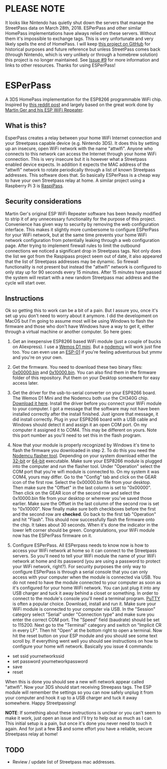# PLEASE NOTE
It looks like Nintendo has quietly shut down the servers that manage the StreetPass data on March 28th, 2018. ESPerPass and other similar HomePass implementations have always relied on these servers. Without them it's impossible to exchange tags. This is very unfortunate and very likely spells the end of HomePass. I will keep [this project on GitHub](https://github.com/michaelshmitty/esperpass) for historical purposes and future reference but unless StreetPass comes back (through Nintendo, which is very unlikely or through a homebrew solution) this project is no longer maintained. See [Issue #9](https://github.com/michaelshmitty/esperpass/issues/9) for more information and links to other resources. Thanks for using ESPerPass!


# ESPerPass
A 3DS HomePass implementation for the ESP8266 programmable WiFi chip.
Inspired by [this reddit post](https://www.reddit.com/r/3DS/comments/80k0qb/homepass_for_cheap_using_an_esp8266/)
and largely based on the great work done by [Martin Ger and his ESP WiFi Repeater](https://github.com/martin-ger/esp_wifi_repeater).

## What is this?
EsperPass creates a relay between your home WiFi Internet connection and your Streetpass capable device (e.g. Nintendo 3DS). It does this by setting up an insecure, open WiFi network with the name "attwifi". Anyone who connects to this network can access the Internet through your home WiFi connection. This is very insecure but it is however what a Streetpass enabled device expects. In addition it expects the MAC address of the "attwifi" network to rotate periodically through a list of known Streetpass addresses. This software does that.
So basically ESPerPass is a cheap way to have your own Streetpass relay at home.
A similar project using a Raspberry Pi 3 is [RaspiPass](https://github.com/Pinchie/RaspiPass).

## Security considerations
Martin Ger's original ESP WiFi Repeater software has been heavily modified to strip it of any unnecessary functionality for the purpose of this project. Convenience has given way to security by removing the web configuration interface. This makes it slightly more cumbersome to configure ESPerPass for your WiFi network, but at the same time prevents your home WiFi network configuration from potentially leaking through a web configuration page.
After trying to implement firewall rules to limit the outbound connections we noticed a significant drop in Streetpass tags. Not only does the list we got from the Raspipass project seem out of date, it also appeared that the list of Streetpass addresses may be dynamic.
So firewall functionality is not present but instead the "attwifi" network is configured to only stay up for 90 seconds every 15 minutes. After 15 minutes have passed the system will restart with a new random Streetpass mac address and the cycle will start over.

## Instructions
Ok so getting this to work can be a bit of a pain. But I assure you, once it's set up you don't need to worry about it anymore. I did the development on MacOS but I'm going to assume most will be using Windows to flash the firmware and those who don't have Windows have a way to get it, either through a virtual machine or another computer.
So here goes:

1. Get an inexpensive ESP8266 based WiFi module (just a couple of bucks on Aliexpress). I use a [Wemos D1 mini](https://www.aliexpress.com/item/ESP8266-ESP12-ESP-12-WeMos-D1-Mini-WIFI-Dev-Kit-Development-Board-NodeMCU-Lua/32653918483.html). But a [nodemcu](https://www.aliexpress.com/item/1pcs-NodeMCU-V3-Lua-WIFI-module-integration-of-ESP8266-extra-memory-32M-Flash-USB-serial-CH340G/32819683968.html) will work just fine too. You can even use an [ESP-01](https://www.aliexpress.com/item/Free-shipping-Upgraded-version-ESP-01-ESP8266-serial-WIFI-wireless-module-wireless-transceiver-ESP01/32845672436.html) if you're feeling adventurous but ymmv and you're on your own.

2. Get the firmware. You need to download these two binary files: [0x00000.bin](https://github.com/michaelshmitty/esperpass/raw/master/firmware/0x00000.bin) and [0x10000.bin](https://github.com/michaelshmitty/esperpass/raw/master/firmware/0x10000.bin). You can also find them in the firmware folder of this repository. Put them on your Desktop somewhere for easy access later.

3. Get the driver for the usb-to-serial converter on your ESP8266 board. The Wemos D1 Mini and the Nodemcu both use the CH340G chip. [Download it here](https://wiki.wemos.cc/downloads). Install the driver before you connect your WiFi module to your computer. I got a message that the software may not have been installed correctly after the install finished. Just ignore that message, it did install correctly. Plug in your ESP8266 board with a USB cable and Windows should detect it and assign it an open COM port. On my computer it assigned it to COM4. This may be different on yours. Note this port number as you'll need to set this in the flash program.

4. Now that your module is properly recognized by Windows it's time to flash the firmware you downloaded in step 2. To do this you need the [Nodemcu flasher tool](https://github.com/nodemcu/nodemcu-flasher). Depending on your system download either the [32-bit](https://github.com/nodemcu/nodemcu-flasher/raw/master/Win32/Release/ESP8266Flasher.exe) or [64-bit](https://github.com/nodemcu/nodemcu-flasher/raw/master/Win64/Release/ESP8266Flasher.exe) executable. Make sure your ESP8266 module is plugged into the computer and run the flasher tool.
Under "Operation" select the COM port that you're wifi module is connected to. On my system it was COM4, yours may differ. Go to the "Config" tab and click on the GEAR icon of the first row. Select the 0x00000.bin file from your desktop. Then make sure the "Offset" in the last column is set to "0x00000". Then click on the GEAR icon of the second row and select the 0x10000.bin file from your desktop or wherever you've saved those earlier. Make sure the Offset in the last column of the second row is set to "0x10000".
Now finally make sure both checkboxes before the first and the second row are **checked**. Go back to the first tab "Operation" and hit "Flash". This should now successfully flash the firmware onto the chip. It takes about 30 seconds. When it's done the indicator in the lower left corner should be green. Congratulations, your WiFi module now has the ESPerPass firmware on it.
5. Configure ESPerPass. All ESPerpass needs to know now is how to access your WiFi network at home so it can connect to the Streetpass servers. So you'll need to tell your WiFi module the name of your WiFi network at home and its password (you are using a password to protect your WiFi network, right?). For security purposes the only way to configure ESPerPass is through a serial console that you can only access with your computer when the module is connected via USB. You do not need to have the module connected to your computer as soon as it's configured for your home WiFi network. You can just plug it into any USB charger and tuck it away behind a closet or something.
In order to connect to the module's console you'll need a terminal program. [PuTTY](https://www.chiark.greenend.org.uk/~sgtatham/putty/latest.html) is often a popular choice. Download, install and run it. Make sure your WiFi module is connected to your computer via USB. In the "Session" category select "Serial" under "Connection type" and make sure you enter the correct COM port. The "Speed" field (baudrate) should be set to 115200. Next go to the "Terminal" category and switch on "Implicit CR in every LF". Then hit "Open" at the bottom right to open a terminal. Now hit the reset button on your ESP module and you should see some text scroll by. If everything went well you should see instructions on how to configure your home wifi network. Basically you issue 4 commands:
* set ssid yournetworkssid
* set password yournetworkpassword
* save
* reset

When this is done you should see a new wifi network appear called "attwifi". Now your 3DS should start receiving Streepass tags.
The ESP module will remember the settings so you can now safely unplug it from your computer and hook it up to a USB charger and tuck it away somewhere. Happy Streetpassing!

**NOTE**: If something about these instructions is unclear or you can't seem to make it work, just open an issue and I'll try to help out as much as I can. This initial setup is a pain, but once it's done you never need to touch it again. And for just a few $$ and some effort you have a reliable, secure Streetpass relay at home!

## TODO
* Review / update list of Streetpass mac addresses.
